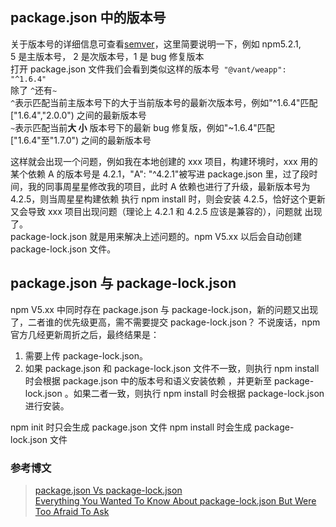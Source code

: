 ## package.json 中的版本号

关于版本号的详细信息可查看[semver](https://semver.org/)，这里简要说明一下，例如 npm5.2.1,  
5 是主版本号， 2 是次版本号，1 是 bug 修复版本  
打开 package.json 文件我们会看到类似这样的版本号` "@vant/weapp": "^1.6.4"`  
除了 `^`还有`~`  
`^`表示匹配当前主版本号下的大于当前版本号的最新次版本号，例如"^1.6.4"匹配 ["1.6.4","2.0.0") 之间的最新版本号  
`~`表示匹配当前**大 小** 版本号下的最新 bug 修复版，例如"~1.6.4"匹配 ["1.6.4"至"1.7.0") 之间的最新版本号

这样就会出现一个问题，例如我在本地创建的 xxx 项目，构建环境时，xxx 用的某个依赖 A 的版本号是 4.2.1，"A": "^4.2.1"被写进
package.json 里，过了段时间，我的同事周星星修改我的项目，此时 A 依赖也进行了升级，最新版本号为 4.2.5，则当周星星构建依赖
执行 npm install 时，则会安装 4.2.5，恰好这个更新又会导致 xxx 项目出现问题（理论上 4.2.1 和 4.2.5 应该是兼容的），问题就
出现了。  
package-lock.json 就是用来解决上述问题的。npm V5.xx 以后会自动创建 package-lock.json 文件。

## package.json 与 package-lock.json

npm V5.xx 中同时存在 package.json 与 package-lock.json，新的问题又出现了，二者谁的优先级更高，需不需要提交
package-lock.json？ 不说废话，npm 官方几经更新周折之后，最终结果是：

1.  需要上传 package-lock.json。
2.  如果 package.json 和 package-lock.json 文件不一致，则执行 npm install 时会根据 package.json 中的版本号和语义安装依赖
    ，并更新至 package-lock.json 。如果二者一致，则执行 npm install 时会根据 package-lock.json 进行安装。

npm init 时只会生成 package.json 文件 npm install 时会生成 package-lock.json 文件

### 参考博文

> [package.json Vs package-lock.json](https://dltlabs.medium.com/package-json-vs-package-lock-json-c8d5deba12cb)  
> [Everything You Wanted To Know About package-lock.json But Were Too Afraid To Ask](https://medium.com/coinmonks/everything-you-wanted-to-know-about-package-lock-json-b81911aa8ab8)
